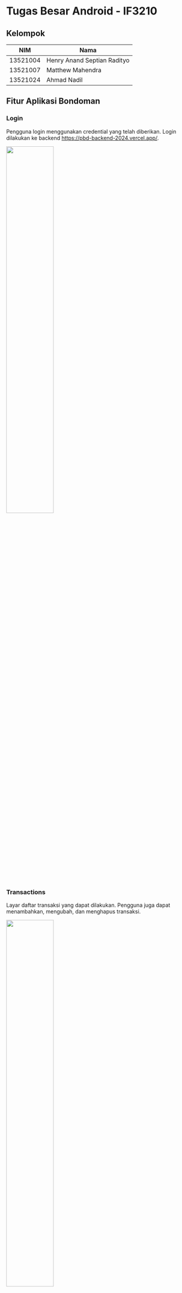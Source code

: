 # Tugas Besar Android - IF3210

## Kelompok
| NIM | Nama |
| --- | ---- |
| 13521004 | Henry Anand Septian Radityo |
| 13521007 | Matthew Mahendra |
| 13521024 | Ahmad Nadil |

## Fitur Aplikasi Bondoman
### Login
Pengguna login menggunakan credential yang telah diberikan. Login dilakukan ke backend https://pbd-backend-2024.vercel.app/.

<img src="./docs/loginpage.png" width="50%" height="50%">

### Transactions
Layar daftar transaksi yang dapat dilakukan. Pengguna juga dapat menambahkan, mengubah, dan menghapus transaksi.

<img src="./docs/listoftransactions.png" width="50%" height="50%">
<img src="./docs/addtran.png" width="50%" height="50%">
<img src="./docs/updatetran.png" width="50%" height="50%">

### Graph
Summary dari transaksi yang dilakukan, dibagi menurut kategori income/outcome.

<img src="./docs/graph.png" width="50%" height="50%">


### Scan Nota
Melakukan scan nota untuk mengembalikan item-item yang terdapat pada nota. Scan dilakukan menggunakan kamera.

<img src="./docs/ScanNota.png" width="50%" height="50%">
<img src="./docs/scanres.png" width="50%" height="50%">

### Settings
Halaman pengaturan untuk mengunduh dan mengirim daftar transaksi, logout, dan melakukan randomize pada parameter transaksi.

<img src="./docs/settings.png" width="50%" height="50%">

### Twibbon
Twibbon sederhana untuk mengingatkan apa yang terjadi ketika gagal membuat 1000 candi dalam satu malam.

<img src="./docs/twibbon.png" width="50%" height="50%">

## Analisis OWASP
### M4: Insufficient Input/Output Validation
Security vulnerability ini terdapat pada input yang dilakukan pada aplikasi oleh user. Input dapat mempengaruhi kinerja dan keamanan dari aplikasi. Secara kinerja, aplikasi dapat mengalami crash ketika input yang diberikan tidak cukup atau terdapat value null yang digunakan maupun ketika menghasilkan output null. Selain itu, unvalidated input dapat menjadi penyebab serangan SQL Injection dengan memasukkan bagian dari query yang akan selalu bernilai true pada klausa WHERE.

Aplikasi yang dibuat memeriksa segala input pengguna agar tidak dibiarkan null atau memberikan default value jika hasilnya adalah null. Selain itu, terkait keamanan database, digunakan Room Persistence library. Room Persistence Library akan memastikan bahwa parameter yang diterima untuk digunakan dalam query divalidasi terlebih dahulu, misalnya sebagai string atau sebagai integer. Dengan demikian, jika ada query dengan parameter a OR 1=1, maka akan dianggap sebagai sebuah string secara keseluruhan. 

Diberikan gambar contoh input validation dan snippet penggunaan DAO.

<img src="./docs/invalidinput1.png" width="50%" height="50%">

```
@Entity(tableName = "transactions")
data class Transaction(
    @PrimaryKey(autoGenerate = true) val transaction_id: Int?,
    @ColumnInfo(name = "transaction_owner") val transaction_owner: String,
    @ColumnInfo(name = "transaction_name") val transaction_name: String,
    @ColumnInfo(name = "transaction_date") val transaction_date: String,
    @ColumnInfo(name = "transaction_price") val transaction_price: Int,
    @ColumnInfo(name = "transaction_category") val transaction_category: String,
    @ColumnInfo(name = "transaction_location") val transaction_location: String,
    @ColumnInfo(name = "transaction_latitude") val transaction_latitude: Double,
    @ColumnInfo(name = "transaction_longitude") val transaction_longitude: Double
)

data class TransactionSummary(
    val transaction_date: String,
    val total_price: Float
)

@Dao
interface TransactionDao {
    @Query("SELECT * FROM transactions WHERE transaction_owner = :email ORDER BY transaction_date DESC")
    suspend fun index(email: String): List<Transaction>

    @Insert
    suspend fun store(vararg transaction: Transaction)

    @Update
    suspend fun update(transaction: Transaction)

    @Query("SELECT * FROM transactions WHERE transaction_id = :transactionId")
    suspend fun getTransactionById(transactionId: Int): Transaction?

    @Delete
    suspend fun delete(vararg transaction: Transaction)

    @Query("SELECT transaction_date, SUM(transaction_price) AS total_price FROM transactions WHERE transaction_owner = :email AND transaction_category = :category GROUP BY transaction_date ORDER BY transaction_date DESC LIMIT 7")
    suspend fun getLast7Transaction(email: String, category: String): List<TransactionSummary>
}
```

### M8: Security Misconfiguration
Konfigurasi yang diberikan di aplikasi, pada AndroidManifest.xml, dapat memberikan vulnerability dalam bentuk akses yang tidak terautentikasi terhadap data-data sensitif di aplikasi. Contoh dari penyebab ini adalah tidak mereviu kembali permission yang didefinisikan di manifest maupun tidak melakukan enkripsi terhadap data sensitif seperti API Key atau password.

Pada aplikasi yang dibuat, penyimpanan password untuk keperluan JWT dienkripsi menggunakan Android Keystore sehingga tidak langsung menyimpan password begitu saja. Terkait intent ke aplikasi lain, data yang dikirimkan ke intent aplikasi lain yaitu GMap hanya sebagian data yang diperlukan saja yaitu data latitude dan longitude, sehingga tidak ada data lain yang dikirimkan keluar aplikasi yang mungkin dapat menjadi security breach. Begitu pula untuk broadcast. Broadcast pada randomize transaction hanya mengirimkan broadcast secara internal sehingga tidak diterima oleh aplikasi dari luar. Terkait permission yang didefinisikan aplikasi hanya memerlukan permission lokasi, camera, write to storage, dan internet. Dengan demikian hanya permission itu saja yang didefinisikan di android manifest sehingga tidak ada permission yang tidak diperlukan dicantumkan.

Diberikan snippet permission pada AndroidManifest.xml dan enkripsi password dan username untuk JWT
```
<uses-permission android:name="android.permission.INTERNET"/>
<uses-permission android:name="android.permission.ACCESS_NETWORK_STATE"/>
<uses-permission android:name="android.permission.CHANGE_NETWORK_STATE"/>
<uses-permission android:name="android.permission.CAMERA"/>
<uses-permission android:name="android.permission.ACCESS_COARSE_LOCATION"/>
<uses-permission android:name="android.permission.ACCESS_FINE_LOCATION"/>
<uses-permission
    android:name="android.permission.WRITE_EXTERNAL_STORAGE"
    android:maxSdkVersion="18" />
```

```
KeyStoreManager.getInstance(this@LoginActivity).createNewKeys("token")
KeyStoreManager.getInstance(this@LoginActivity).createNewKeys("email")
KeyStoreManager.getInstance(this@LoginActivity).createNewKeys("password")
KeyStoreManager.getInstance(this@LoginActivity).createNewKeys("expiry")
```

### M9: Insecure Data Storage
Vulnerability ini mencoba untuk mengakses data sensitif yang seharusnya tidak dapat diakses oleh umum. Hal yang diincar adalah enkripsi yang lemah, tidak menghandle user credential dengan tepat, dan penyimpanan data yang kurang secure. Hal-hal tersebut dapat dicapai melalui logging yang tidak benar, tidak menghapus temporary file, menyimpan password dalam plainteks, dll.

Pada aplikasi yang dibuat, pada saat membuat file export transaction, temporary file akan dihapus pada saat file sudah disimpan di direktori yang diinginkan (folder download). Pada awalnya access-token dan expire timenya dilog ke aplikasi, namun telah dihapus karena pada awalnya digunakan untuk debugging pada saat pembuatan. Untuk keperluan penyimpanan token login, disimpan dengan melakukan enkripsi dengan RSA.

Diberikan snippet sebagai penghapusan file dan enkripsi RSA sebagai berikut:
```
val tempFile = kotlin.io.path.createTempFile("test_output_", type)
workbook.write(tempFile.outputStream())
workbook.close()
val downloadFolder = Environment.getExternalStoragePublicDirectory(Environment.DIRECTORY_DOWNLOADS)
val dateFormat = SimpleDateFormat("yyyyMMdd_HHmmss", Locale.getDefault())
val dateSignature = dateFormat.format(Date())
val fileName = "transactions_${dateSignature}$type"
val targetFile = File(downloadFolder, fileName)
if (flag==1){
    tempFile.toFile().copyTo(targetFile, overwrite = true)
    tempFile.toFile().delete()
} else {
    val newFileName = "Transaction_${dateSignature}$type"
    val newFilePath = tempFile.resolveSibling(newFileName)
    Files.move(tempFile, newFilePath, StandardCopyOption.REPLACE_EXISTING)
    return newFilePath.toAbsolutePath().toString()
}
```

```
private fun encryptData(alias: String, token: String): String {
    val publicKey = keyStore.getCertificate(alias).publicKey

    val cipher = Cipher.getInstance("RSA/ECB/PKCS1Padding").apply {
        init(Cipher.ENCRYPT_MODE, publicKey)
    }

    val bytes = token.toByteArray(Charsets.UTF_8)
    val encryptedBytes = cipher.doFinal(bytes)
    return Base64.encodeToString(encryptedBytes, Base64.DEFAULT)
}
```

## Accessability Testing
Setelah dilakukan accessability testing, didapatkan hasil sebagai berikut untuk setiap halaman

### Suggestion Login
Sebagian besar mempermasalahkan text contrast dari elemen-elemen yang ada pada halaman Login

<img src="./docs/loginacc.png" width="50%" height="50%">

### Perbaikan Login
Perbaikan dari login sudah memberikan no suggestion dengan tampilan layar yang diperbaiki sebagai berikut

<img src="./docs/loginpage.png" width="50%" height="50%"> 

### Suggestion Add Transaction
Dipermasalahkan ukuran input yang statik dari teks dan elemen.

<img src="./docs/addtranacc.png" width="50%" height="50%">


### Suggestion Scan Result
Dipermasalahkan ukuran yang statik sehingga tidak bisa discale pada layar yang berbeda.

<img src="./docs/scanresacc.png" width="50%" height="50%">

### Suggestion Update Transaction
Dipermasalahkan touch size yang terlalu kecil untuk elemen yang ada dalam layar.

<img src="./docs/updateacc.png" width="50%" height="50%">

### Suggestion Graph
Dipermasalahkan ukuran yang statik sehingga tidak bisa discale pada layar yang berbeda dan id yang sama.

<img src="./docs/graphacc.png" width="50%" height="50%">

### Suggestion Scan
Dipermasalahkan ukuran yang statik sehingga tidak bisa discale pada layar yang berbeda dan id yang sama. Terdapat juga masalah kontras pada judul layar.

<img src="./docs/scanacc.png" width="50%" height="50%">

### Perbaikan Scan
Diperbaiki halaman hingga tidak ada suggestion sebagai berikut

<img src="./docs/scanfix.jpg" width="50%" height="50%">

### Suggestion Twibbon
Dipermasalahkan elemen yang ukurannya statik, kontras warna, dan id elemen yang sama untuk beberapa elemen lainnya.

<img src="./docs/twibbonacc.png" width="50%" height="50%">

### Suggestion Setting
Pada umumnya dipermasalahkan elemen yang ukurannya statik sehingga tidak dapat dilakukan scaling pada layar dengan ukuran yang bermacam-macam.

<img src="./docs/settingacc.png" width="50%" height="50%">

### Perbaikan Setting
Diperbaiki halaman setting hingga tidak ada suggestion

<img src="./docs/settingfix.jpg" width="50%" height="50%">

### Suggestion Transaction
Dipermasalahkan ukuran touch target, tidak adanya alt-text pada tombol delete, value yang sama untuk beberapa elemen lainnya, dan kontras warna.

<img src="./docs/tranacc.png" width="50%" height="50%">

### Perbaikan Transaction
Diperbaiki halaman transaction hingga tidak ada suggestion


## Alokasi Waktu
| NIM | Waktu Persiapan (Jam) | Waktu Pengerjaan (Jam) |
| --- | --------------------- | ---------------------- |
| 13521004 |5| 24 |
| 13521007 |5| 24 |
| 13521024 |5| 24 |